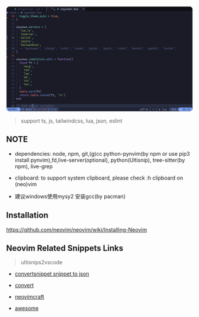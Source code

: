 ![neovim](./snapshot.png)

> support ts, js, tailwindcss, lua, json, eslint

## NOTE

* dependencies: node, npm, git,(g)cc python-pynvim(by npm or use pip3 install pynvim),fd,live-server(optional), python(Ultisnip), tree-sitter(by npm), live-grep
* clipboard: to support system clipboard, please check :h clipboard on (neo)vim

* 建议windows使用mysy2 安装gcc(by pacman)


## Installation

https://github.com/neovim/neovim/wiki/Installing-Neovim

## Neovim Related Snippets Links

> ultisnips2vscode
- [convertsnippet snippet to json](https://pypi.org/project/ultisnips-vscode/)

- [convert](https://github.com/VincentCordobes/convert-snippets/)
- [neovimcraft](https://neovimcraft.com/)
- [awesome](https://github.com/rockerBOO/awesome-neovim)
